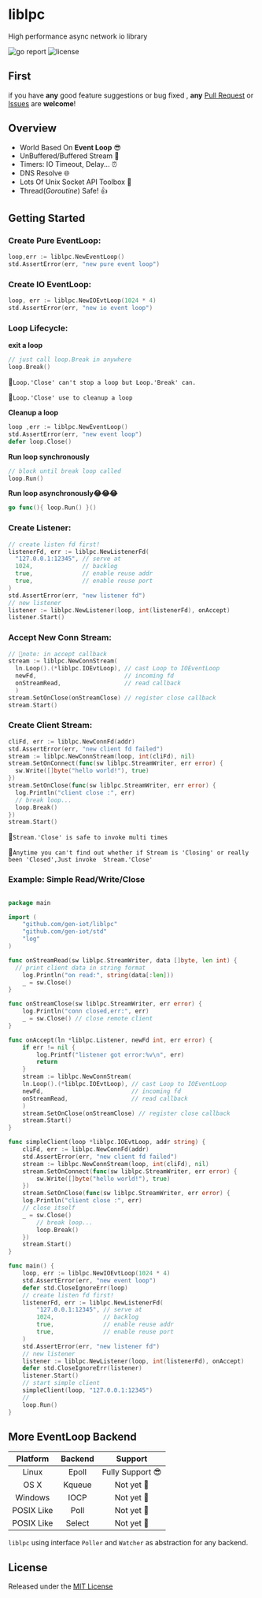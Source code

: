 # liblpc

High performance async network io library

![go report](https://goreportcard.com/badge/github.com/gen-iot/rpcx)
![license](https://img.shields.io/badge/license-MIT-brightgreen.svg)

## First
if you have **any** good feature suggestions or bug fixed ,
 **any** [Pull Request](https://github.com/gen-iot/liblpc/pulls) or [Issues](https://github.com/gen-iot/liblpc/issues) are **welcome**!

## Overview

- World Based On **Event Loop** 😎
- UnBuffered/Buffered Stream 🚀
- Timers: IO Timeout, Delay... ⏰
- DNS Resolve 🌐
- Lots Of Unix Socket API Toolbox 🔧
- Thread(*Goroutine*) Safe! 👍


## Getting Started

### Create Pure EventLoop:

```go
loop,err := liblpc.NewEventLoop()
std.AssertError(err, "new pure event loop")
```

### Create IO EventLoop:

```go
loop, err := liblpc.NewIOEvtLoop(1024 * 4)
std.AssertError(err, "new io event loop")
```

### Loop Lifecycle:

**exit a loop**
```go
// just call loop.Break in anywhere
loop.Break()
```
📌`Loop.'Close' can't stop a loop but Loop.'Break' can.`

📌`Loop.'Close' use to cleanup a loop`

**Cleanup a loop**

```go
loop ,err := liblpc.NewEventLoop()
std.AssertError(err, "new event loop")
defer loop.Close()
```

**Run loop synchronously**
```go
// block until break loop called
loop.Run()
```

**Run loop asynchronously😂😂😂**
```go
go func(){ loop.Run() }()
```

### Create Listener:

```go
// create listen fd first!
listenerFd, err := liblpc.NewListenerFd(
  "127.0.0.1:12345", // serve at
  1024,              // backlog
  true,              // enable reuse addr
  true,              // enable reuse port
)
std.AssertError(err, "new listener fd")
// new listener
listener := liblpc.NewListener(loop, int(listenerFd), onAccept)
listener.Start()
```

### Accept New Conn Stream:

```go
// 📌note: in accept callback
stream := liblpc.NewConnStream(
  ln.Loop().(*liblpc.IOEvtLoop), // cast Loop to IOEventLoop 
  newFd,                         // incoming fd
  onStreamRead,                  // read callback
  )
stream.SetOnClose(onStreamClose) // register close callback
stream.Start()
```

### Create Client Stream:

```go
cliFd, err := liblpc.NewConnFd(addr)
std.AssertError(err, "new client fd failed")
stream := liblpc.NewConnStream(loop, int(cliFd), nil)
stream.SetOnConnect(func(sw liblpc.StreamWriter, err error) {
  sw.Write([]byte("hello world!"), true)
})
stream.SetOnClose(func(sw liblpc.StreamWriter, err error) {
  log.Println("client close :", err)
  // break loop...
  loop.Break()
})
stream.Start()
```
📌`Stream.'Close' is safe to invoke multi times`

📌`Anytime you can't find out whether if Stream is 'Closing' or really been 'Closed',Just invoke  Stream.'Close'`


### Example: Simple **Read/Write/Close** 

```go

package main

import (
	"github.com/gen-iot/liblpc"
	"github.com/gen-iot/std"
	"log"
)

func onStreamRead(sw liblpc.StreamWriter, data []byte, len int) {
  // print client data in string format
	log.Println("on read:", string(data[:len]))
	_ = sw.Close()
}

func onStreamClose(sw liblpc.StreamWriter, err error) {
	log.Println("conn closed,err:", err)
	_ = sw.Close() // close remote client
}

func onAccept(ln *liblpc.Listener, newFd int, err error) {
	if err != nil {
		log.Printf("listener got error:%v\n", err)
		return
	}
	stream := liblpc.NewConnStream(
    ln.Loop().(*liblpc.IOEvtLoop), // cast Loop to IOEventLoop 
    newFd,                         // incoming fd
    onStreamRead,                  // read callback
    )
	stream.SetOnClose(onStreamClose) // register close callback
	stream.Start()
}

func simpleClient(loop *liblpc.IOEvtLoop, addr string) {
	cliFd, err := liblpc.NewConnFd(addr)
	std.AssertError(err, "new client fd failed")
	stream := liblpc.NewConnStream(loop, int(cliFd), nil)
	stream.SetOnConnect(func(sw liblpc.StreamWriter, err error) {
		sw.Write([]byte("hello world!"), true)
	})
	stream.SetOnClose(func(sw liblpc.StreamWriter, err error) {
    log.Println("client close :", err)
    // close itself
    _ = sw.Close()
		// break loop...
		loop.Break()
	})
	stream.Start()
}

func main() {
	loop, err := liblpc.NewIOEvtLoop(1024 * 4)
	std.AssertError(err, "new event loop")
	defer std.CloseIgnoreErr(loop)
	// create listen fd first!
	listenerFd, err := liblpc.NewListenerFd(
		"127.0.0.1:12345", // serve at
		1024,              // backlog
		true,              // enable reuse addr
		true,              // enable reuse port
	)
	std.AssertError(err, "new listener fd")
	// new listener
	listener := liblpc.NewListener(loop, int(listenerFd), onAccept)
	defer std.CloseIgnoreErr(listener)
	listener.Start()
	// start simple client
	simpleClient(loop, "127.0.0.1:12345")
	//
	loop.Run()
}
```

## More EventLoop Backend

|Platform|Backend| Support|
|:--:|:--:|:--:|
| Linux | Epoll | Fully Support 😎 |
| OS X |  Kqueue | Not yet 🥺 | 
| Windows | IOCP | Not yet 🥺|
| POSIX Like | Poll | Not yet 🥺 |
| POSIX Like | Select | Not yet 🥺 |


`liblpc` using interface `Poller` and `Watcher` as abstraction for any backend.

## License

Released under the [MIT License](https://github.com/gen-iot/liblpc/blob/master/License)

